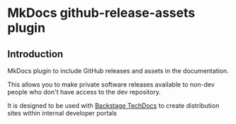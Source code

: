 # MkDocs github-release-assets plugin

## Introduction

MkDocs plugin to include GitHub releases and assets in the documentation.

This allows you to make private software releases available to non-dev people who don't have access to the dev repository.

It is designed to be used with [Backstage TechDocs](https://backstage.io/docs/features/techdocs/) to create distribution sites within internal developer portals
